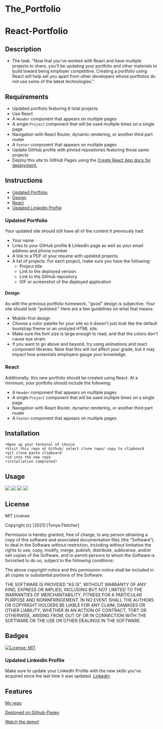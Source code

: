 # The_Portfolio

# React-Portfolio

## Description
- The task: "Now that you've worked with React and have multiple projects to share, you'll be updating your portfolio and other materials to build toward being employer competitive. Creating a portfolio using React will help set you apart from other developers whose portfolios do not use some of the latest technologies."

## Requirements
* Updated portfolio featuring 6 total projects
* Use React
* A `Header` component that appears on multiple pages
* A single `Project` component that will be used multiple times on a single page 
* Navigation with React Router, dynamic rendering, or another third part router
* A `Footer` component that appears on multiple pages
* Update GitHub profile with pinned repositories featuring those same projects
* Deploy this site to GitHub Pages using the [Create React App docs for deployment.](https://create-react-app.dev/docs/deployment/#github-pages)

## Instructions
* [Updated Portfolio](#updated-portfolio)
* [Design](#design)
* [React](#react)
* [Updated LinkedIn Profile](#updated-linkedin-profile)

### Updated Portfolio
Your updated site should still have all of the content it previously had:
* Your name
* Links to your GitHub profile & LinkedIn page as well as your email address and phone number
* A link to a PDF of your resume with updated projects
* A list of projects. For each project, make sure you have the following:
  * Project title
  * Link to the deployed version
  * Link to the GitHub repository
  * GIF or screenshot of the deployed application

#### Design
As with the previous portfolio homework, "good" design is subjective. Your site should look
"polished." Here are a few guidelines on what that means:
* Mobile-first design
* Choose a color palette for your site so it doesn't just look like the default bootstrap theme or an unstyled HTML site.
* Make sure the font size is large enough to read, and that the colors don't cause eye strain.
* If you want to go above and beyond, try using animations and react component libraries. Note 
that this will _not_ affect your grade, but it may impact how potentials employers gauge your knowledge.

### React
Additionally, this new portfolio should be created using React.
At a minimum, your portfolio should include the following:
* A `Header` component that appears on multiple pages
* A single `Project` component that will be used multiple times on a single page 
* Navigation with React Router, dynamic rendering, or another third part router
* A `Footer` component that appears on multiple pages

## Installation
```
•Open up your terminal of choice
•Visit this repo at Github/ select clone repo/ copy to clipboard
•git clone paste clipboard
•cd into the new repo
•installation completed!
```
## Usage

<img src="src\images\demo.gif" />

<img src="src\images\Screenshot.png" />

<img src="src\images\Screenshot2.png" />

<img src="src\images\Screenshot3.png" />

## License
MIT License

Copyright (c) [2021] [Tonya Fletcher]

Permission is hereby granted, free of charge, to any person obtaining a copy
of this software and associated documentation files (the "Software"), to deal
in the Software without restriction, including without limitation the rights
to use, copy, modify, merge, publish, distribute, sublicense, and/or sell
copies of the Software, and to permit persons to whom the Software is
furnished to do so, subject to the following conditions:

The above copyright notice and this permission notice shall be included in all
copies or substantial portions of the Software.

THE SOFTWARE IS PROVIDED "AS IS", WITHOUT WARRANTY OF ANY KIND, EXPRESS OR
IMPLIED, INCLUDING BUT NOT LIMITED TO THE WARRANTIES OF MERCHANTABILITY,
FITNESS FOR A PARTICULAR PURPOSE AND NONINFRINGEMENT. IN NO EVENT SHALL THE
AUTHORS OR COPYRIGHT HOLDERS BE LIABLE FOR ANY CLAIM, DAMAGES OR OTHER
LIABILITY, WHETHER IN AN ACTION OF CONTRACT, TORT OR OTHERWISE, ARISING FROM,
OUT OF OR IN CONNECTION WITH THE SOFTWARE OR THE USE OR OTHER DEALINGS IN THE
SOFTWARE.

## Badges
[![License: MIT](https://img.shields.io/badge/License-MIT-yellow.svg)](https://opensource.org/licenses/MIT)

### Updated LinkedIn Profile 
Make sure to update your LinkedIn Profile with the new skills you've acquired since the last time it was updated.
[Linkedin](http://linkedin.com/in/tonya-fletcher-733a9450)

## Features
[My repo](https://github.com/tfletch3018/React-Portfolio)

[Deployed on Github-Pages](https://tfletch3018.github.io/React-Portfolio/#/)

[Watch the demo!](https://drive.google.com/file/d/1t3k_clBOsg_pYLcm7G1NilS1CiavAcL1/preview)

